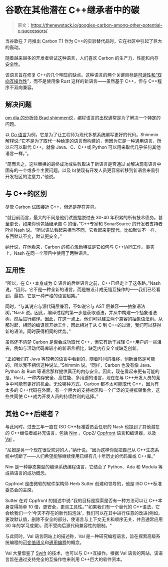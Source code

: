# 谷歌在其他潜在 C++继承者中的碳

> 原文：<https://thenewstack.io/googles-carbon-among-other-potential-c-successors/>

当谷歌在 7 月推出 Carbon T1 作为 C++的实验替代品时，它在社区中引起了巨大的轰动。

随着越来越多的开发者尝试这种语言，人们喜欢 Carbon 的生产力、性能和内存安全性。

该语言旨在修复 C++的几个明显的缺点。这种语言的两个关键目标是[可读性和“双向互操作性](https://en.wikipedia.org/wiki/Carbon_(programming_language))”，而不是使用像 Rust 这样的新语言——虽然基于 C++，但与 C++程序不双向兼容。

## 解决问题

[om dia 的分析师 Brad shimmen](https://www.linkedin.com/in/bradshimmin/)说，编程语言的出现通常是为了解决一个特定的问题。

以 [Go 语言](https://thenewstack.io/go-language-riding-high-with-devs-but-has-a-few-challenges/)为例，它是为了让工程师为现代多核系统编写更好的代码。Shimmin 解释说:“它不是为了取代一种给定的语言而构建的，但因为它是一种通用语言，所以它可以取代 C++，就像 Java、C、C++或 Python 可以用来取代几乎任何其他语言一样。”。

“简而言之，这些替换的最终成功或失败取决于新语言是否通过 a)解决现有语言中固有的一个或多个主要问题，以及 b)使现有开发人员更容易转移到新语言来吸引开发社区的注意力，”他说。

## 与 C++的区别

尽管 Carbon 试图接近 C++，但还是存在差异。

“就目前而言，最大的不同是他们试图摆脱过去 30-40 年积累的所有技术债务。甚至更长，如果你也包括继承自 C 的话，”C++专家和 SonarSource 的开发者支持者 Phil Nash 说。“所以语法看起来相当不同，它看起来更现代。比如默认不一样，东西默认不变，默认更安全。”

纳什说，在他看来，Carbon 的核心激励特征是它如何与 C++协同工作。事实上，Nash 在同一个项目中使用了两种语言。

## 互用性

“所以，在 C++本身成为 C 语言的后继语言之前，C++已经走上了这条路，”Nash 说。“因此，它不是一种全新的语言，而是被设计成无缝互操作的——我们已经看到，最初，它是一种严格的语言超集。”

同时，“与其说它与源代码层兼容，不如说它与 AST 层兼容——抽象语法树，”Nash 说。因此，编译过程的第一步是获取语法，并从中构建一个抽象语法树，然后进行编译。因此，在这一点上，他们可以建立两个兼容的抽象语法树。从那时起，相同的编译器开始工作，因此相对于从 C 到 C++的过渡，我们可以获得新的语法，同时获得相同的优势。”

虽然还不清楚 Carbon 是否会成功取代 C++，但它有助于减轻 C++用户的一些沮丧，例如与活动代码库较小的新语言相比，缺乏内存安全或缺乏创新。

“正如我们在 Java 等较老的语言中看到的，随着时间的推移，创新当然是可能的，所以我不相信这种说法，”Shimmin 说。“同样，Carbon 也没有像 Java、Python 和 Rust 等语言那样提供真正的内存安全。因此，现在看起来更有可能的是，Rust，一种内存安全、高性能、多用途的语言，现在在与 C++开发人员的竞争中可能有更好的机会。无论哪种方式，Carbon 都不太可能取代 C++，因为有太多的 C++代码在外面，有一个巨大的支持社区和一个广泛的支持框架集合，这些共同使 C++成为开发人员的持续胜利的选择。”

## 其他 C++后继者？

与此同时，过去三年一直在 ISO C++标准委员会任职的 Nash 也提到了其他潜在的 C++继任者或补充语言，包括 [Nim](https://nim-lang.org/) ，Cpp2/ [Cppfront](https://github.com/hsutter/cppfront) 语言和编译器，以及 [Val](https://www.val-lang.dev/) 。

“尼姆是另一个现在很受欢迎的人，”纳什说。“因为这样你就把自己从 C++生态系统中切断了——人们希望能够继续使用已经有几十年历史的代码库或 C++库。”

Nim 是一种静态类型的编译系统编程语言，它结合了 Python、Ada 和 Modula 等成熟语言的成功概念。

Cppfront 是由微软的软件架构师 Herb Sutter 创建和领导的，他是 ISO C++标准委员会的主席。

Sutter 在对 Cppfront 的描述中说:“我的目标是探索是否有一种方法可以让 C++本身变得简单 10 倍，更安全，更具工具性。”“如果我们有一个替代的 C++语法，它会给我们一个‘今天不存在的新代码泡沫’，我们可以在其中进行任意的改进(例如，更改默认值，删除不安全的部分，使语言与上下文无关和顺序无关，并且通常应用 30 年的学习成果)，而不受向后源代码兼容性的限制。"

与此同时，Val 语言网站上的描述称，Val 是一种研究编程语言，旨在探索高级系统编程的[可变值语义](http://www.jot.fm/issues/issue_2022_02/article2.pdf)和[通用编程](https://www.fm2gp.com/)的概念。

Val 大量借鉴了 [Swift](https://swift.org/) 的技术，也可以与 C++互操作。根据 Val 语言的网站，该语言旨在通过支持完全的互操作性来利用 C++巨大的软件资本。

<svg xmlns:xlink="http://www.w3.org/1999/xlink" viewBox="0 0 68 31" version="1.1"><title>Group</title> <desc>Created with Sketch.</desc></svg>